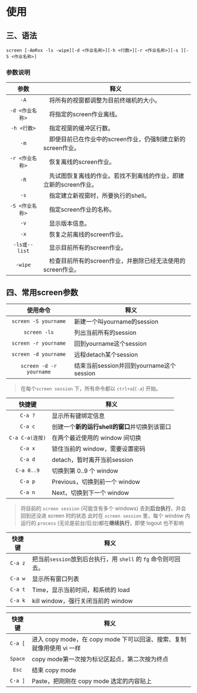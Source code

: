 # 使用

## 三、语法

`screen [-AmRvx -ls -wipe][-d <作业名称>][-h <行数>][-r <作业名称>][-s ][-S <作业名称>]`

### 参数说明

|参数|释义|
|:---:|----|
|`-A`|　将所有的视窗都调整为目前终端机的大小。
|`-d <作业名称>`| 　将指定的screen作业离线。|
|`-h <行数>` |　指定视窗的缓冲区行数。|
|`-m`| 　即使目前已在作业中的screen作业，仍强制建立新的screen作业。|
|`-r <作业名称>`| 　恢复离线的screen作业。
|`-R`| 　先试图恢复离线的作业。若找不到离线的作业，即建立新的screen作业。
|`-s`| 　指定建立新视窗时，所要执行的shell。
|`-S <作业名称>`| 　指定screen作业的名称。
|`-v`| 　显示版本信息。
|`-x`| 　恢复之前离线的screen作业。
|`-ls或--list`| 　显示目前所有的screen作业。
|`-wipe`| 　检查目前所有的screen作业，并删除已经无法使用的screen作业。

## 四、常用screen参数

| 使用命令| 释义|
| :---: |----|
|`screen -S yourname`| 新建一个叫yourname的session|
|`screen -ls`| 列出当前所有的session
|`screen -r yourname`| 回到yourname这个session
|`screen -d yourname`| 远程detach某个session
|`screen -d -r yourname`| 结束当前session并回到yourname这个session

> 在每个`screen session` 下，所有命令都以 `ctrl+a`(`C-a`) 开始。

|快捷键|释义|
|:----:|---|
|`C-a ?`| 显示所有键绑定信息
|`C-a c`| 创建一个**新的运行shell的窗口**并切换到该窗口
|`C-a C-a(连按)`| 在两个最近使用的 window 间切换|
|`C-a x`| 锁住当前的 window，需要设置密码|
|`C-a d`| detach，暂时离开当前session
|`C-a 0..9`| 切换到第 0..9 个 window|
|`C-a p`| Previous，切换到前一个 window|
|`C-a n`| Next，切换到下一个 window|

 > 将目前的 `screen session` (可能含有多个 windows) 丢到**后台执行**，并会回到还没进 screen 时的状态
 > 此时在 `screen session` 里，每个 window 内运行的 `process` (无论是前台/后台)都在**继续执行**，即使 logout 也不影响

|快捷键|释义|
|:----:|---|
|`C-a z`| 把当前`session`放到后台执行，用 `shell` 的 `fg` 命令则可回去。
|`C-a w`| 显示所有窗口列表|
|`C-a t`| Time，显示当前时间，和系统的 load|
|`C-a k`| kill window，强行关闭当前的 window|

|快捷键|释义|
|:----:|---|
|`C-a [`| 进入 copy mode，在 copy mode 下可以回滚、搜索、复制就像用使用 vi 一样|
|`Space`| copy mode第一次按为标记区起点，第二次按为终点
|`Esc`| 结束 copy mode
|`C-a ]`| Paste，把刚刚在 copy mode 选定的内容贴上
